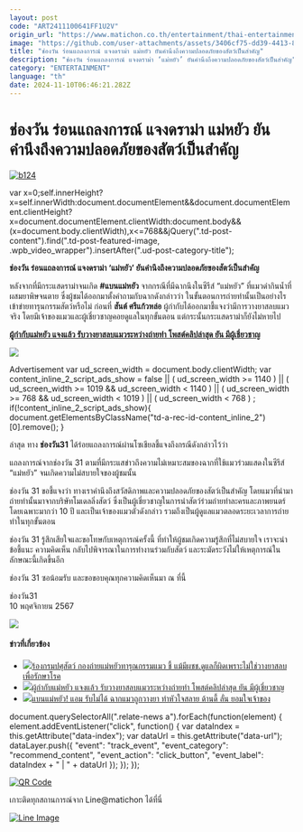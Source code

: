 ```yaml
---
layout: post
code: "ART2411100641FF1U2V"
origin_url: "https://www.matichon.co.th/entertainment/thai-entertainment/news_4891351"
image: "https://github.com/user-attachments/assets/3406cf75-dd39-4413-87c4-9f8813a606f4"
title: "ช่องวัน ร่อนแถลงการณ์ แจงดราม่า แม่หยัว ยันคำนึงถึงความปลอดภัยของสัตว์เป็นสำคัญ"
description: "ช่องวัน ร่อนแถลงการณ์ แจงดราม่า ‘แม่หยัว’ ยันคำนึงถึงความปลอดภัยของสัตว์เป็นสำคัญ"
category: "ENTERTAINMENT"
language: "th"
date: 2024-11-10T06:46:21.282Z
---
```


# ช่องวัน ร่อนแถลงการณ์ แจงดราม่า แม่หยัว ยันคำนึงถึงความปลอดภัยของสัตว์เป็นสำคัญ

[![](https://www.matichon.co.th/wp-content/uploads/2024/11/b124.jpg "b124")](https://www.matichon.co.th/wp-content/uploads/2024/11/b124.jpg)

var x=0;self.innerHeight?x=self.innerWidth:document.documentElement&&document.documentElement.clientHeight?x=document.documentElement.clientWidth:document.body&&(x=document.body.clientWidth),x<=768&&jQuery(".td-post-content").find(".td-post-featured-image, .wpb\_video\_wrapper").insertAfter(".ud-post-category-title");

**ช่องวัน ร่อนแถลงการณ์ แจงดราม่า ‘แม่หยัว’ ยันคำนึงถึงความปลอดภัยของสัตว์เป็นสำคัญ**

หลังจากที่มีกระแสดราม่าจนเกิด **#แบนแม่หยัว** จากกรณีที่มีฉากนึงในซีรีส์ “แม่หยัว” ที่แมวดำกินน้ำที่ผสมยาพิษจนตาย ซึ่งผู้ชมได้ออกมาตั้งคำถามกับฉากดังกล่าวว่า ในขั้นตอนการถ่ายทำนั้นเป็นอย่างไร เข้าข่ายทารุนกรรมสัตว์หรือไม่ ก่อนที่ **สันต์ ศรีแก้วหล่อ** ผู้กำกับได้ออกมาชี้แจงว่ามีการวางยาสลบแมวจริง โดยมีเจ้าของแมวและผู้เชี่ยวชาญคอยดูแลในทุกขั้นตอน แต่กระนั้นกระแสดราม่าก็ยังไม่หายไป

[**ผู้กำกับแม่หยัว แจงแล้ว รับวางยาสลบแมวระหว่างถ่ายทำ โพสต์คลิปล่าสุด ยัน มีผู้เชี่ยวชาญ**](https://www.matichon.co.th/entertainment/news_4890259)

![](https://www.matichon.co.th/wp-content/uploads/2024/11/S__130981922_0.jpg)

Advertisement var ud\_screen\_width = document.body.clientWidth; var content\_inline\_2\_script\_ads\_show = false || ( ud\_screen\_width >= 1140 ) || ( ud\_screen\_width >= 1019 && ud\_screen\_width < 1140 ) || ( ud\_screen\_width >= 768 && ud\_screen\_width < 1019 ) || ( ud\_screen\_width < 768 ) ; if(!content\_inline\_2\_script\_ads\_show){ document.getElementsByClassName("td-a-rec-id-content\_inline\_2")\[0\].remove(); }

ล่าสุด ทาง **ช่องวัน31** ได้ร่อยแถลงการณ์ผ่านโซเชียลชี้แจงถึงกรณีดังกล่าวไว้ว่า

แถลงการณ์จากช่องวัน 31 ตามที่มีกระแสข่าวถึงความไม่เหมาะสมของฉากที่ใช้แมวร่วมแสดงในซีรีส์ “แม่หยัว” จนเกิดความไม่สบายใจของผู้ชมนั้น

ช่องวัน 31 ขอชี้แจงว่า ทางเราคำนึงถึงสวัสดิภาพและความปลอดภัยของสัตว์เป็นสำคัญ โดยแมวที่นำมาถ่ายทำนั้นมาจากบริษัทโมเดลลิ่งสัตว์ ซึ่งเป็นผู้เชี่ยวชาญในการนำสัตว์ร่วมถ่ายทำละครและภาพยนตร์โดยเฉพาะมากว่า 10 ปี และเป็นเจ้าของแมวตัวดังกล่าว รวมถึงเป็นผู้ดูแลแมวตลอดระยะเวลาการถ่ายทำในทุกขั้นตอน

ช่องวัน 31 รู้สึกเสียใจและขอโทษกับเหตุการณ์ครั้งนี้ ที่ทำให้ผู้ชมเกิดความรู้สึกที่ไม่สบายใจ เราจะนำข้อชี้แนะ ความคิดเห็น กลับไปพิจารณาในการทำงานร่วมกับสัตว์ และระมัดระวังไม่ให้เหตุการณ์ในลักษณะนี้เกิดขึ้นอีก

ช่องวัน 31 ซอน้อมรับ และขอขอบคุณทุกความคิดเห็นมา ณ ที่นี้

ช่องวัน31  
10 พฤศจิกายน 2567

![](https://www.matichon.co.th/wp-content/uploads/2024/11/S__130981920_0.jpg)

#### ข่าวที่เกี่ยวข้อง

*   [![](https://www.matichon.co.th/wp-content/uploads/2024/11/11-83-150x150.jpg)ร้องกรมปศุสัตว์ กองถ่ายแม่หยัวทารุณกรรมแมว ชี้ แม้มีผชช.ดูแลก็ผิดเพราะไม่ใช่วางยาสลบเพื่อรักษาโรค](https://www.matichon.co.th/local/quality-life/news_4890396)
*   [![](https://www.matichon.co.th/wp-content/uploads/2024/11/45045070-150x150.jpg)ผู้กำกับแม่หยัว แจงแล้ว รับวางยาสลบแมวระหว่างถ่ายทำ โพสต์คลิปล่าสุด ยัน มีผู้เชี่ยวชาญ](https://www.matichon.co.th/entertainment/news_4890259)
*   [![](https://www.matichon.co.th/wp-content/uploads/2024/11/ปกข่าว-7281-84-150x150.jpg)แบนแม่หยัว! แอม รับไม่ได้ ฉากแมวถูกวางยา ทำหัวใจสลาย ด้านดี้ ลั่น ยอมใจเจ้าของ](https://www.matichon.co.th/entertainment/thai-entertainment/news_4891158)

document.querySelectorAll(".relate-news a").forEach(function(element) { element.addEventListener("click", function() { var dataIndex = this.getAttribute("data-index"); var dataUrl = this.getAttribute("data-url"); dataLayer.push({ "event": "track\_event", "event\_category": "recommend\_content", "event\_action": "click\_button", "event\_label": dataIndex + " | " + dataUrl }); }); });

[![QR Code](https://www.matichon.co.th/wp-content/uploads/2023/07/wob1371z.jpg)](https://lin.ee/ht0nDxX)

เกาะติดทุกสถานการณ์จาก Line@matichon ได้ที่นี่

[![Line Image](https://www.matichon.co.th/wp-content/uploads/2023/07/th.png)](https://lin.ee/ht0nDxX)
